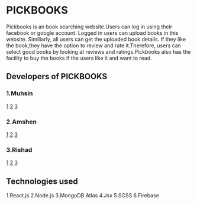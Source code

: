 # PICKBOOKS

Pickbooks is an book searching website.Users can log in using their facebook or google account. Logged in users can upload books in this website. Similiarly, all users can get the uploaded book details. If they like the book,they have the option to review and rate it.Therefore, users can select good books by looking at reviews and ratings.Pickbooks also has the facility to buy the books if the users like it and want to read.

## Developers of PICKBOOKS

### 1.Muhsin
[1](https://github.com/MUHSIN22/ "Link to Github")
[2](https://www.linkedin.com/in/muhsin-neyyathur-515129208 "Link to Linkedin")
[3](https://instagram.com/_muhsin22?utm_medium=copy_link "Link to Instagram")

### 2.Amshen
[1](https://github.com/AmshenShanu07 "Link to Github")
[2](https://instagram.com/amshen__shanu "Link to Instagram")
[3](https://www.linkedin.com/in/amshen-yesudas-9977731b9/ "Link to Linkedin")

### 3.Rishad

[1](github.com/rishadpt "Link to Github")
[2](https://www.linkedin.com/in/mohammed-rishad-a80a24207 "Link to Linkedin")
[3](https://www.instagram.com/invites/contact/?i=eo55kim52f2z&utm_content=273pwzf "Link to Instagram")


## Technologies used

1.React.js
2.Node.js
3.MongoDB Atlas
4.Jsx
5.SCSS
6.Firebase


